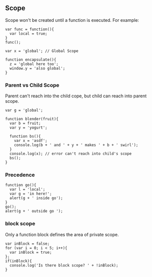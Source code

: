 ## Scope

Scope won't be created until a function is executed. For example:

```
var func = function(){
  var local = true;
}
func();
```
```
var x = 'global'; // Global Scope
```

```
function encapsulate(){
  z = 'global here too';
  window.y = 'also global';
}
```
### Parent vs Child Scope

Parent can't reach into the child cope, but child can reach into parent scope.

```
var g = 'global';

function blender(fruit){
  var b = fruit;
  var y = 'yogurt';

  function bs(){
    var x = 'asdf';
    console.log(b + ' and ' + y + ' makes ' + b + ' swirl');
  }
  console.log(x); // error can't reach into child's scope
  bs();
}
```

### Precedence

```
function go(){
  var l = 'local';
  var g = 'in here!';
  alert(g + ' inside go');
}
go();
alert(g + ' outside go ');
```

### block scope

Only a function block defines the area of private scope.

```
var inBlock = false;
for (var i = 0; i < 5; i++){
  var inBlock = true;
};
if(inBlock){
  console.log('Is there block scope? ' + !inBlock);
}
```
